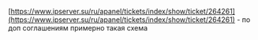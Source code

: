 [https://www.ipserver.su/ru/apanel/tickets/index/show/ticket/264261](https://www.ipserver.su/ru/apanel/tickets/index/show/ticket/264261) - по доп соглашениям примерно такая схема